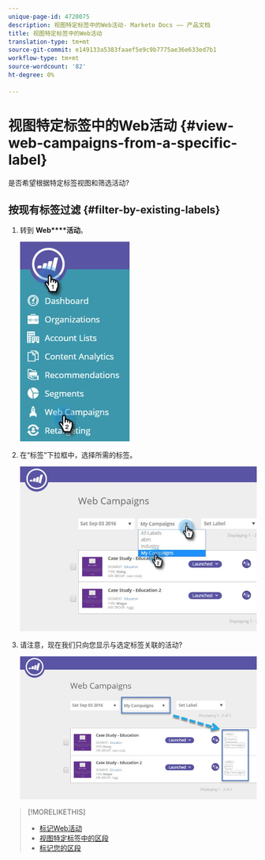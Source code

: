 ```yaml
---
unique-page-id: 4720075
description: 视图特定标签中的Web活动- Marketo Docs —— 产品文档
title: 视图特定标签中的Web活动
translation-type: tm+mt
source-git-commit: e149133a5383faaef5e9c9b7775ae36e633ed7b1
workflow-type: tm+mt
source-wordcount: '82'
ht-degree: 0%

---
```



# 视图特定标签中的Web活动 {#view-web-campaigns-from-a-specific-label}

是否希望根据特定标签视图和筛选活动?

## 按现有标签过滤 {#filter-by-existing-labels}

1. 转到 **Web****活动**。

   ![](assets/web-campaigns-hand-4.jpg)

1. 在“标签”下拉框中，选择所需的标签。

   ![](assets/web-campaigns-my-campaigns-dropdown-1.jpg)

1. 请注意，现在我们只向您显示与选定标签关联的活动?

   ![](assets/web-campaigns-label-showing-1.jpg)

>[!MORELIKETHIS]
>
>* [标记Web活动](label-your-web-campaigns.md)
>* [视图特定标签中的区段](../../../product-docs/web-personalization/using-web-segments/view-segments-from-a-specific-label.md)
>* [标记您的区段](../../../product-docs/web-personalization/using-web-segments/label-your-segment.md)

>




